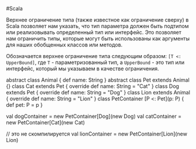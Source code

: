 #Scala 

Верхнее ограничение типа (также известное как ограничение сверху) в Scala позволяет нам указать, что тип параметра должен быть подтипом или реализовывать определенный тип или интерфейс. Это позволяет нам ограничить типы, которые могут быть использованы как аргументы для наших обобщенных классов или методов.

Обозначается верхнее ограничение типа следующим образом: `[T <: UpperBound]`, где `T` - параметризованный тип, а `UpperBound` - это тип или интерфейс, который мы указываем в качестве ограничения.

abstract class Animal { 
def name: String }
abstract class Pet extends Animal {} 
class Cat extends Pet {
override def name: String = "Cat" } 
class Dog extends Pet {
override def name: String = "Dog" } 
class Lion extends Animal { 
override def name: String = "Lion" }
class PetContainer [P <: Pet](p: P) { 
def pet: P = p } 

val dogContainer = new PetContainer[Dog](new Dog) val catContainer = new PetContainer[Cat](new Cat)

// это не скомпилируется val lionContainer = new PetContainer[Lion](new Lion)